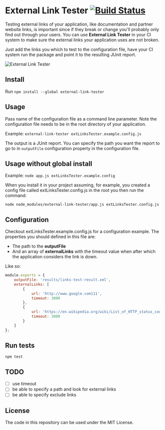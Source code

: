 # External Link Tester [![Build Status](https://travis-ci.org/pedrocatre/external-link-tester.svg?branch=master)](https://travis-ci.org/pedrocatre/external-link-tester)

Testing external links of your application, like documentation and partner website links, is important since if they break or change you'll probably only find out through your users.
You can use **External Link Tester** in your CI system to make sure the external links your application uses are not broken.

Just add the links you which to test to the configuration file, have your CI system run the package and point it to the resulting JUnit report.

![External Link Tester](https://github.com/pedrocatre/external-link-tester/raw/master/screenshots/external-link-tester.gif)

## Install

Run `npm install --global external-link-tester`

## Usage

Pass name of the configuration file as a command line parameter. Note the configuration file needs to be in the root directory of your application.

Example: `external-link-tester extLinksTester.example.config.js`

The output is a JUnit report. You can specify the path you want the report to go to in `outputFile` configuration property in the configuration file.

## Usage without global install

Example: `node app.js extLinksTester.example.config`

When you install it in your project assuming, for example, you created a config file called extLinksTester.config.js in the root you then run the command:

`node node_modules/external-link-tester/app.js extLinksTester.config.js`

## Configuration

Checkout extLinksTester.example.config.js for a configuration example.
The properties you should defined in this file are:

* The path to the **outputFile**
* And an array of **externalLinks** with the timeout value when after which the application considers the link is down.

Like so:

```javascript
module.exports = {
    outputFile: 'results/links-test-result.xml',
    externalLinks: [
        {
            url: 'http://www.google.com111',
            timeout: 3000
        },
        {
            url: 'https://en.wikipedia.org/wiki/List_of_HTTP_status_codes',
            timeout: 3000
        }
    ]
};
```

## Run tests

`npm test`

## TODO

- [ ] use timeout
- [ ] be able to specify a path and look for external links
- [ ] be able to specify exclude links

## License

The code in this repository can be used under the MIT License.
